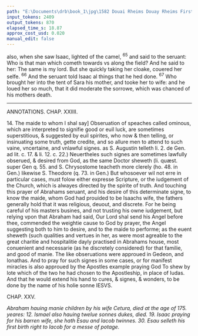 ```yaml
---
path: "E:\Documents\drb\book_1\jpg\1582 Douai Rheims Douay Rheims First Edition  1 of 3 1609 Old Testament.pdf-102.jpg"
input_tokens: 2409
output_tokens: 870
elapsed_time_s: 18.87
approx_cost_usd: 0.020
manual_edit: false
---
```

also, when she saw Isaac, lighted of the camel, <sup>65</sup> and said to the seruant: Who is that man which cometh towards vs along the field? And he said to her: The same is my lord. But she quickly taking her cloake, couered her selfe. <sup>66</sup> And the seruant told Isaac al things that he hed done. <sup>67</sup> Who brought her into the tent of Sara his mother, and tooke her to wife: and he loued her so much, that it did moderate the sorrowe, which was chanced of his mothers death.

---

ANNOTATIONS.
CHAP. XXIIII.

<aside>14. The maide to whom I shal say] Obseruation of speaches called ominous, which are interpreted to signifie good or euil luck, are sometimes superstitious, & suggested by euil spirites, who now & then telling, or insinuating some truth, gette credite, and so allure men to attend to such vaine, vncertaine, and vnlawful signes. as S. Augustin telleth li. 2. de Gen. ad lit. c. 17. & li. 12. c. 22.) Neuertheles such signes are sometimes lawfully obserued, & desired from God, as the same Doctor sheweth (li. quæst. super Gen q. 55. and S. Chrysostome teacheth more clerely (ho. 48. in Gen.) likewise S. Theodore (q. 73. in Gen.) But whosoever wil not erre in particular cases, must folow either expresse Scripture, or the iudgement of the Church, which is alwayes directed by the spirite of truth. And touching this prayer of Abrahams seruant, and his desire of this determinate signe, to know the maide, whom God had prouided to be Isaachs wife, the fathers generally hold that it was religious, deuout, and discrete. For he being careful of his masters busines, and not trusting his owne iudgement, but relying vpon that Abraham had said, Our Lord shal send his Angel before thee, commended the weightie cause to God by prayer, the Angel suggesting both to him to desire, and to the maide to performe; as the euent sheweth (such qualities and vertues in her, as were most agreable to the great charitie and hospitalitie dayly practised in Abrahams house, most conuenient and necessarie (as he discretely considered) for that familie, and good of manie. The like obseruations were approued in Gedeon, and Ionathas. And to pray for such signes in some cases, or for manifest miracles is also approued by the Apostles example praying God To shew by lote which of the two he had chosen to the Apostleship, in place of Iudas. And that he would extend his hand to cures, & signes, & wonders, to be done by the name of his holie sonne IESVS.</aside>

[^1]: Iudic. 7.
[^2]: 1.Reg. 14
[^3]: Act. 1.
[^4]: c. 4.

CHAP. XXV.

*Abraham hauing manie children by his wife Cetura, died at the age of 175. yeares: 12. Ismael also hauing twelue sonnes dukes, died. 19. Isaac praying for his barren wife, she hath Esau and Iacob twinnes. 30. Esau selleth his first birth right to Iacob for a messe of potage.*